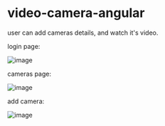 # video-camera-angular
user can add cameras details, and watch it's video.

login page:

![image](https://user-images.githubusercontent.com/92361206/136943858-5d8caa21-cb9c-47e9-84ad-3d2432010269.png)

cameras page:

![image](https://user-images.githubusercontent.com/92361206/136943907-3dd19963-16d8-410e-b710-79f3947f3a9c.png)

add camera:

![image](https://user-images.githubusercontent.com/92361206/136943954-e925073b-9f7b-43c7-bc30-7a909f98aae1.png)
